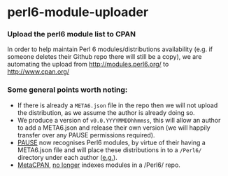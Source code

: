 # perl6-module-uploader

### Upload the perl6 module list to CPAN

In order to help maintain Perl 6 modules/distributions availability
(e.g. if someone deletes their Github repo there will still be a copy), we
are automating the upload from http://modules.perl6.org/ to http://www.cpan.org/

### Some general points worth noting:

- If there is already a `META6.json` file in the repo then we will not
upload the distribution, as we assume the author is already doing so.
- We produce a version of `v0.0.YYYYMMDDhhmmss`, this will allow an author to add a META6.json and release their own version (we will happily transfer over any PAUSE permissions required).
- [PAUSE](https://pause.cpan.org/) now recognises Perl6 modules, by virtue of their having a META6.json file and will place these distributions in to a `/Perl6/` directory under each author ([e.g.](http://www.cpan.org/authors/id/J/JD/JDV/Perl6/)).
- [MetaCPAN](https://www.metacpan.org), [no longer](https://github.com/CPAN-API/cpan-api/commit/eaaefbf07d202b06ec6e8d9b693d1f24a5235927) indexes modules in a /Perl6/ repo.
